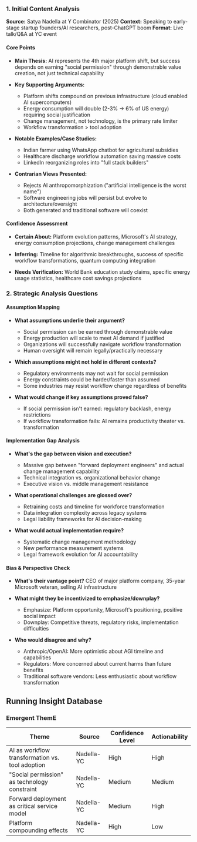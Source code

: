 ### 1. Initial Content Analysis
**Source:** Satya Nadella at Y Combinator (2025) 
**Context:** Speaking to early-stage startup founders/AI researchers, post-ChatGPT boom
**Format:** Live talk/Q&A at YC event

#### Core Points
- **Main Thesis:** AI represents the 4th major platform shift, but success depends on earning "social permission" through demonstrable value creation, not just technical capability

- **Key Supporting Arguments:**
    - Platform shifts compound on previous infrastructure (cloud enabled AI supercomputers)
    - Energy consumption will double (2-3% → 6% of US energy) requiring social justification
    - Change management, not technology, is the primary rate limiter
    - Workflow transformation > tool adoption

- **Notable Examples/Case Studies:**
    - Indian farmer using WhatsApp chatbot for agricultural subsidies
    - Healthcare discharge workflow automation saving massive costs
    - LinkedIn reorganizing roles into "full stack builders"

- **Contrarian Views Presented:**
    - Rejects AI anthropomorphization ("artificial intelligence is the worst name")
    - Software engineering jobs will persist but evolve to architecture/oversight
    - Both generated and traditional software will coexist

#### Confidence Assessment
- **Certain About:** Platform evolution patterns, Microsoft's AI strategy, energy consumption projections, change management challenges

- **Inferring:** Timeline for algorithmic breakthroughs, success of specific workflow transformations, quantum computing integration

- **Needs Verification:** World Bank education study claims, specific energy usage statistics, healthcare cost savings projections

### 2. Strategic Analysis Questions
#### Assumption Mapping
- **What assumptions underlie their argument?**
    - Social permission can be earned through demonstrable value
    - Energy production will scale to meet AI demand if justified
    - Organizations will successfully navigate workflow transformation
    - Human oversight will remain legally/practically necessary

- **Which assumptions might not hold in different contexts?**
    - Regulatory environments may not wait for social permission
    - Energy constraints could be harder/faster than assumed
    - Some industries may resist workflow change regardless of benefits

- **What would change if key assumptions proved false?**
    - If social permission isn't earned: regulatory backlash, energy restrictions
    - If workflow transformation fails: AI remains productivity theater vs. transformation

#### Implementation Gap Analysis
- **What's the gap between vision and execution?**
    - Massive gap between "forward deployment engineers" and actual change management capability
    - Technical integration vs. organizational behavior change
    - Executive vision vs. middle management resistance

- **What operational challenges are glossed over?**
    - Retraining costs and timeline for workforce transformation
    - Data integration complexity across legacy systems
    - Legal liability frameworks for AI decision-making

- **What would actual implementation require?**
    - Systematic change management methodology
    - New performance measurement systems
    - Legal framework evolution for AI accountability

#### Bias & Perspective Check
- **What's their vantage point?** CEO of major platform company, 35-year Microsoft veteran, selling AI infrastructure

- **What might they be incentivized to emphasize/downplay?**
    - Emphasize: Platform opportunity, Microsoft's positioning, positive social impact
    - Downplay: Competitive threats, regulatory risks, implementation difficulties

- **Who would disagree and why?**
    - Anthropic/OpenAI: More optimistic about AGI timeline and capabilities
    - Regulators: More concerned about current harms than future benefits
    - Traditional software vendors: Less enthusiastic about workflow transformation

## Running Insight Database

### Emergent ThemE

| Theme                                           | Source     | Confidence Level | Actionability |
| ----------------------------------------------- | ---------- | ---------------- | ------------- |
| AI as workflow transformation vs. tool adoption | Nadella-YC | High             | High          |
| "Social permission" as technology constraint    | Nadella-YC | Medium           | Medium        |
| Forward deployment as critical service model    | Nadella-YC | Medium           | High          |
| Platform compounding effects                    | Nadella-YC | High             | Low           |
